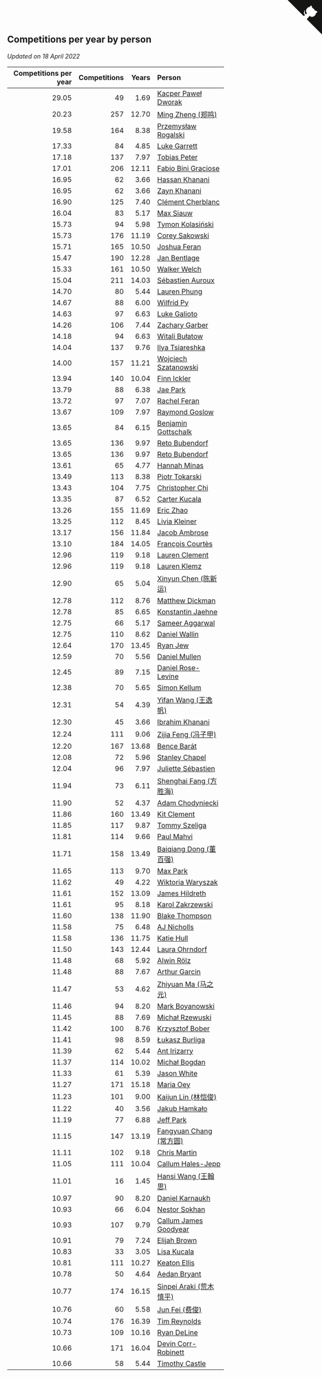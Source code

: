 ## Competitions per year by person

*Updated on 18 April 2022*

| Competitions per year | Competitions | Years | Person |
| ---: | ---: | ---: | :--- |
| 29.05 | 49 | 1.69 | [Kacper Paweł Dworak](https://www.worldcubeassociation.org/persons/2020DWOR01) |
| 20.23 | 257 | 12.70 | [Ming Zheng (郑鸣)](https://www.worldcubeassociation.org/persons/2009ZHEN11) |
| 19.58 | 164 | 8.38 | [Przemysław Rogalski](https://www.worldcubeassociation.org/persons/2013ROGA02) |
| 17.33 | 84 | 4.85 | [Luke Garrett](https://www.worldcubeassociation.org/persons/2017GARR05) |
| 17.18 | 137 | 7.97 | [Tobias Peter](https://www.worldcubeassociation.org/persons/2014PETE03) |
| 17.01 | 206 | 12.11 | [Fabio Bini Graciose](https://www.worldcubeassociation.org/persons/2010GRAC02) |
| 16.95 | 62 | 3.66 | [Hassan Khanani](https://www.worldcubeassociation.org/persons/2018KHAN26) |
| 16.95 | 62 | 3.66 | [Zayn Khanani](https://www.worldcubeassociation.org/persons/2018KHAN28) |
| 16.90 | 125 | 7.40 | [Clément Cherblanc](https://www.worldcubeassociation.org/persons/2014CHER05) |
| 16.04 | 83 | 5.17 | [Max Siauw](https://www.worldcubeassociation.org/persons/2017SIAU02) |
| 15.73 | 94 | 5.98 | [Tymon Kolasiński](https://www.worldcubeassociation.org/persons/2016KOLA02) |
| 15.73 | 176 | 11.19 | [Corey Sakowski](https://www.worldcubeassociation.org/persons/2011SAKO01) |
| 15.71 | 165 | 10.50 | [Joshua Feran](https://www.worldcubeassociation.org/persons/2011FERA01) |
| 15.47 | 190 | 12.28 | [Jan Bentlage](https://www.worldcubeassociation.org/persons/2010BENT01) |
| 15.33 | 161 | 10.50 | [Walker Welch](https://www.worldcubeassociation.org/persons/2011WELC01) |
| 15.04 | 211 | 14.03 | [Sébastien Auroux](https://www.worldcubeassociation.org/persons/2008AURO01) |
| 14.70 | 80 | 5.44 | [Lauren Phung](https://www.worldcubeassociation.org/persons/2016PHUN02) |
| 14.67 | 88 | 6.00 | [Wilfrid Py](https://www.worldcubeassociation.org/persons/2016PYWI01) |
| 14.63 | 97 | 6.63 | [Luke Galioto](https://www.worldcubeassociation.org/persons/2015GALI02) |
| 14.26 | 106 | 7.44 | [Zachary Garber](https://www.worldcubeassociation.org/persons/2014GARB01) |
| 14.18 | 94 | 6.63 | [Witali Bułatow](https://www.worldcubeassociation.org/persons/2015BUAT01) |
| 14.04 | 137 | 9.76 | [Ilya Tsiareshka](https://www.worldcubeassociation.org/persons/2012TERE01) |
| 14.00 | 157 | 11.21 | [Wojciech Szatanowski](https://www.worldcubeassociation.org/persons/2011SZAT01) |
| 13.94 | 140 | 10.04 | [Finn Ickler](https://www.worldcubeassociation.org/persons/2012ICKL01) |
| 13.79 | 88 | 6.38 | [Jae Park](https://www.worldcubeassociation.org/persons/2015PARK24) |
| 13.72 | 97 | 7.07 | [Rachel Feran](https://www.worldcubeassociation.org/persons/2015FERA01) |
| 13.67 | 109 | 7.97 | [Raymond Goslow](https://www.worldcubeassociation.org/persons/2014GOSL01) |
| 13.65 | 84 | 6.15 | [Benjamin Gottschalk](https://www.worldcubeassociation.org/persons/2016GOTT01) |
| 13.65 | 136 | 9.97 | [Reto Bubendorf](https://www.worldcubeassociation.org/persons/2012BUBE01) |
| 13.65 | 136 | 9.97 | [Reto Bubendorf](https://www.worldcubeassociation.org/persons/2012BUBE01) |
| 13.61 | 65 | 4.77 | [Hannah Minas](https://www.worldcubeassociation.org/persons/2017MINA04) |
| 13.49 | 113 | 8.38 | [Piotr Tokarski](https://www.worldcubeassociation.org/persons/2013TOKA01) |
| 13.43 | 104 | 7.75 | [Christopher Chi](https://www.worldcubeassociation.org/persons/2014CHIC01) |
| 13.35 | 87 | 6.52 | [Carter Kucala](https://www.worldcubeassociation.org/persons/2015KUCA01) |
| 13.26 | 155 | 11.69 | [Eric Zhao](https://www.worldcubeassociation.org/persons/2010ZHAO19) |
| 13.25 | 112 | 8.45 | [Livia Kleiner](https://www.worldcubeassociation.org/persons/2013KLEI03) |
| 13.17 | 156 | 11.84 | [Jacob Ambrose](https://www.worldcubeassociation.org/persons/2010AMBR01) |
| 13.10 | 184 | 14.05 | [François Courtès](https://www.worldcubeassociation.org/persons/2008COUR01) |
| 12.96 | 119 | 9.18 | [Lauren Clement](https://www.worldcubeassociation.org/persons/2013KLEM01) |
| 12.96 | 119 | 9.18 | [Lauren Klemz](https://www.worldcubeassociation.org/persons/2013KLEM01) |
| 12.90 | 65 | 5.04 | [Xinyun Chen (陈新运)](https://www.worldcubeassociation.org/persons/2017CHEN36) |
| 12.78 | 112 | 8.76 | [Matthew Dickman](https://www.worldcubeassociation.org/persons/2013DICK01) |
| 12.78 | 85 | 6.65 | [Konstantin Jaehne](https://www.worldcubeassociation.org/persons/2015JAEH01) |
| 12.75 | 66 | 5.17 | [Sameer Aggarwal](https://www.worldcubeassociation.org/persons/2017AGGA01) |
| 12.75 | 110 | 8.62 | [Daniel Wallin](https://www.worldcubeassociation.org/persons/2013WALL03) |
| 12.64 | 170 | 13.45 | [Ryan Jew](https://www.worldcubeassociation.org/persons/2008JEWR01) |
| 12.59 | 70 | 5.56 | [Daniel Mullen](https://www.worldcubeassociation.org/persons/2016MULL04) |
| 12.45 | 89 | 7.15 | [Daniel Rose-Levine](https://www.worldcubeassociation.org/persons/2015ROSE01) |
| 12.38 | 70 | 5.65 | [Simon Kellum](https://www.worldcubeassociation.org/persons/2016KELL12) |
| 12.31 | 54 | 4.39 | [Yifan Wang (王逸帆)](https://www.worldcubeassociation.org/persons/2017WANY29) |
| 12.30 | 45 | 3.66 | [Ibrahim Khanani](https://www.worldcubeassociation.org/persons/2018KHAN27) |
| 12.24 | 111 | 9.06 | [Zijia Feng (冯子甲)](https://www.worldcubeassociation.org/persons/2013FENG02) |
| 12.20 | 167 | 13.68 | [Bence Barát](https://www.worldcubeassociation.org/persons/2008BARA01) |
| 12.08 | 72 | 5.96 | [Stanley Chapel](https://www.worldcubeassociation.org/persons/2016CHAP04) |
| 12.04 | 96 | 7.97 | [Juliette Sébastien](https://www.worldcubeassociation.org/persons/2014SEBA01) |
| 11.94 | 73 | 6.11 | [Shenghai Fang (方胜海)](https://www.worldcubeassociation.org/persons/2016FANG01) |
| 11.90 | 52 | 4.37 | [Adam Chodyniecki](https://www.worldcubeassociation.org/persons/2017CHOD02) |
| 11.86 | 160 | 13.49 | [Kit Clement](https://www.worldcubeassociation.org/persons/2008CLEM01) |
| 11.85 | 117 | 9.87 | [Tommy Szeliga](https://www.worldcubeassociation.org/persons/2012SZEL01) |
| 11.81 | 114 | 9.66 | [Paul Mahvi](https://www.worldcubeassociation.org/persons/2012MAHV01) |
| 11.71 | 158 | 13.49 | [Baiqiang Dong (董百强)](https://www.worldcubeassociation.org/persons/2008DONG06) |
| 11.65 | 113 | 9.70 | [Max Park](https://www.worldcubeassociation.org/persons/2012PARK03) |
| 11.62 | 49 | 4.22 | [Wiktoria Waryszak](https://www.worldcubeassociation.org/persons/2018WARY01) |
| 11.61 | 152 | 13.09 | [James Hildreth](https://www.worldcubeassociation.org/persons/2009HILD01) |
| 11.61 | 95 | 8.18 | [Karol Zakrzewski](https://www.worldcubeassociation.org/persons/2014ZAKR01) |
| 11.60 | 138 | 11.90 | [Blake Thompson](https://www.worldcubeassociation.org/persons/2010THOM03) |
| 11.58 | 75 | 6.48 | [AJ Nicholls](https://www.worldcubeassociation.org/persons/2015NICH04) |
| 11.58 | 136 | 11.75 | [Katie Hull](https://www.worldcubeassociation.org/persons/2010HULL01) |
| 11.50 | 143 | 12.44 | [Laura Ohrndorf](https://www.worldcubeassociation.org/persons/2009OHRN01) |
| 11.48 | 68 | 5.92 | [Alwin Rölz](https://www.worldcubeassociation.org/persons/2016ROLZ01) |
| 11.48 | 88 | 7.67 | [Arthur Garcin](https://www.worldcubeassociation.org/persons/2014GARC27) |
| 11.47 | 53 | 4.62 | [Zhiyuan Ma (马之元)](https://www.worldcubeassociation.org/persons/2017MAZH04) |
| 11.46 | 94 | 8.20 | [Mark Boyanowski](https://www.worldcubeassociation.org/persons/2014BOYA01) |
| 11.45 | 88 | 7.69 | [Michał Rzewuski](https://www.worldcubeassociation.org/persons/2014RZEW01) |
| 11.42 | 100 | 8.76 | [Krzysztof Bober](https://www.worldcubeassociation.org/persons/2013BOBE01) |
| 11.41 | 98 | 8.59 | [Łukasz Burliga](https://www.worldcubeassociation.org/persons/2013BURL01) |
| 11.39 | 62 | 5.44 | [Ant Irizarry](https://www.worldcubeassociation.org/persons/2016IRIZ02) |
| 11.37 | 114 | 10.02 | [Michał Bogdan](https://www.worldcubeassociation.org/persons/2012BOGD01) |
| 11.33 | 61 | 5.39 | [Jason White](https://www.worldcubeassociation.org/persons/2016WHIT16) |
| 11.27 | 171 | 15.18 | [Maria Oey](https://www.worldcubeassociation.org/persons/2007OEYM01) |
| 11.23 | 101 | 9.00 | [Kaijun Lin (林恺俊)](https://www.worldcubeassociation.org/persons/2013LINK01) |
| 11.22 | 40 | 3.56 | [Jakub Hamkało](https://www.worldcubeassociation.org/persons/2018HAMK01) |
| 11.19 | 77 | 6.88 | [Jeff Park](https://www.worldcubeassociation.org/persons/2015PARK08) |
| 11.15 | 147 | 13.19 | [Fangyuan Chang (常方圆)](https://www.worldcubeassociation.org/persons/2009CHAN04) |
| 11.11 | 102 | 9.18 | [Chris Martin](https://www.worldcubeassociation.org/persons/2013MART03) |
| 11.05 | 111 | 10.04 | [Callum Hales-Jepp](https://www.worldcubeassociation.org/persons/2012HALE01) |
| 11.01 | 16 | 1.45 | [Hansi Wang (王翰思)](https://www.worldcubeassociation.org/persons/2020WANG19) |
| 10.97 | 90 | 8.20 | [Daniel Karnaukh](https://www.worldcubeassociation.org/persons/2014KARN02) |
| 10.93 | 66 | 6.04 | [Nestor Sokhan](https://www.worldcubeassociation.org/persons/2016SOKH01) |
| 10.93 | 107 | 9.79 | [Callum James Goodyear](https://www.worldcubeassociation.org/persons/2012GOOD02) |
| 10.91 | 79 | 7.24 | [Elijah Brown](https://www.worldcubeassociation.org/persons/2015BROW03) |
| 10.83 | 33 | 3.05 | [Lisa Kucala](https://www.worldcubeassociation.org/persons/2019KUCA01) |
| 10.81 | 111 | 10.27 | [Keaton Ellis](https://www.worldcubeassociation.org/persons/2012ELLI01) |
| 10.78 | 50 | 4.64 | [Aedan Bryant](https://www.worldcubeassociation.org/persons/2017BRYA06) |
| 10.77 | 174 | 16.15 | [Sinpei Araki (荒木慎平)](https://www.worldcubeassociation.org/persons/2006ARAK01) |
| 10.76 | 60 | 5.58 | [Jun Fei (费俊)](https://www.worldcubeassociation.org/persons/2016FEIJ02) |
| 10.74 | 176 | 16.39 | [Tim Reynolds](https://www.worldcubeassociation.org/persons/2005REYN01) |
| 10.73 | 109 | 10.16 | [Ryan DeLine](https://www.worldcubeassociation.org/persons/2012DELI01) |
| 10.66 | 171 | 16.04 | [Devin Corr-Robinett](https://www.worldcubeassociation.org/persons/2006CORR01) |
| 10.66 | 58 | 5.44 | [Timothy Castle](https://www.worldcubeassociation.org/persons/2016CAST48) |


<a href="https://github.com/jonatanklosko/wca_statistics" class="github-corner" aria-label="View source on Github"><svg width="80" height="80" viewBox="0 0 250 250" style="fill:#151513; color:#fff; position: absolute; top: 0; border: 0; right: 0;" aria-hidden="true"><path d="M0,0 L115,115 L130,115 L142,142 L250,250 L250,0 Z"></path><path d="M128.3,109.0 C113.8,99.7 119.0,89.6 119.0,89.6 C122.0,82.7 120.5,78.6 120.5,78.6 C119.2,72.0 123.4,76.3 123.4,76.3 C127.3,80.9 125.5,87.3 125.5,87.3 C122.9,97.6 130.6,101.9 134.4,103.2" fill="currentColor" style="transform-origin: 130px 106px;" class="octo-arm"></path><path d="M115.0,115.0 C114.9,115.1 118.7,116.5 119.8,115.4 L133.7,101.6 C136.9,99.2 139.9,98.4 142.2,98.6 C133.8,88.0 127.5,74.4 143.8,58.0 C148.5,53.4 154.0,51.2 159.7,51.0 C160.3,49.4 163.2,43.6 171.4,40.1 C171.4,40.1 176.1,42.5 178.8,56.2 C183.1,58.6 187.2,61.8 190.9,65.4 C194.5,69.0 197.7,73.2 200.1,77.6 C213.8,80.2 216.3,84.9 216.3,84.9 C212.7,93.1 206.9,96.0 205.4,96.6 C205.1,102.4 203.0,107.8 198.3,112.5 C181.9,128.9 168.3,122.5 157.7,114.1 C157.9,116.9 156.7,120.9 152.7,124.9 L141.0,136.5 C139.8,137.7 141.6,141.9 141.8,141.8 Z" fill="currentColor" class="octo-body"></path></svg></a><style>.github-corner:hover .octo-arm{animation:octocat-wave 560ms ease-in-out}@keyframes octocat-wave{0%,100%{transform:rotate(0)}20%,60%{transform:rotate(-25deg)}40%,80%{transform:rotate(10deg)}}@media (max-width:500px){.github-corner:hover .octo-arm{animation:none}.github-corner .octo-arm{animation:octocat-wave 560ms ease-in-out}}</style>
